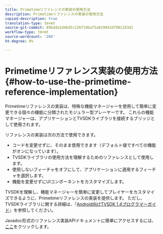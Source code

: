 ```yaml
---
title: Primetimeリファレンスの実装の使用方法
description: Primetimeリファレンスの実装の使用方法
copied-description: true
translation-type: tm+mt
source-git-commit: 89bdda1d4bd5c126f19ba75a819942df901183d1
workflow-type: tm+mt
source-wordcount: '204'
ht-degree: 0%

---
```



# Primetimeリファレンス実装の使用方法{#how-to-use-the-primetime-reference-implementation}

Primetimeリファレンスの実装は、特殊な機能マネージャーを使用して簡単に変更できる個々の機能に分類されたモジュラー型プレーヤーです。 これらの機能マネージャーは、アプリケーションとTVSDKライブラリを接続するブリッジとして使用されます。

リファレンスの実装は次の方法で使用できます。

* コードを変更せずに、そのまま使用できます（デフォルト値ですべての機能がオンになっています）。
* TVSDKライブラリの使用方法を理解するためのリファレンスとして使用します。
* 使用しないフィーチャをオフにして、アプリケーションに適用するフィーチャを選択します。
* 機能を変更せずにUIコンポーネントをカスタマイズします。

TVSDKを理解し、機能マネージャーを簡単に変更してプレイヤーをカスタマイズできるように、Primetimeリファレンスの実装を提供します。 ただし、TVSDKライブラリに関する詳細は、『[Android向けTVSDK 1.4プログラマーガイド](https://helpx.adobe.com/content/dam/help/en/primetime/programming-guides/psdk_android.pdf)』を参照してください。

Javadoc形式のリファレンス実装APIドキュメントに簡単にアクセスするには、[ここ](https://help.adobe.com/en_US/primetime/api/reference_implementation/android/javadoc/index.html)をクリックします。
